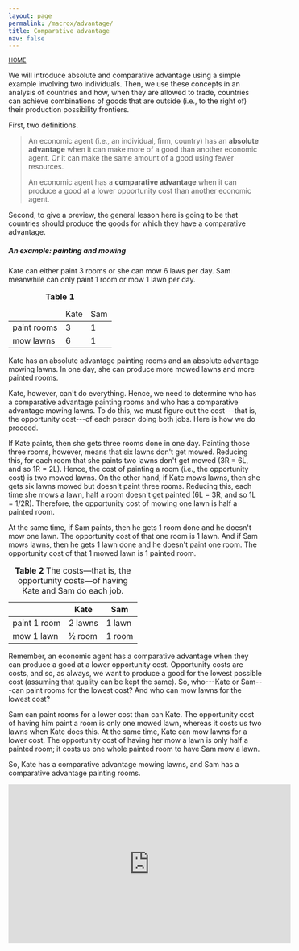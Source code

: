 ```yaml
---
layout: page
permalink: /macrox/advantage/
title: Comparative advantage
nav: false
---
```


<link rel="stylesheet" href="/assets/css/table.css">

[<small>HOME</small>](/macro/)

We will introduce absolute and comparative advantage using a simple example involving two individuals. Then, we use these concepts in an analysis of countries and how, when they are allowed to trade, countries can achieve combinations of goods that are outside (i.e., to the right of) their production possibility frontiers.

First, two definitions.

> An economic agent (i.e., an individual, firm, country) has an **absolute advantage** when it can make more of a good than another economic agent. Or it can make the same amount of a good using fewer resources.
>
> An economic agent has a **comparative advantage** when it can produce a good at a lower opportunity cost than another economic agent.

Second, to give a preview, the general lesson here is going to be that countries should produce the goods for which they have a comparative advantage.

##### An example: painting and mowing 

Kate can either paint 3 rooms or she can mow 6 laws per day. Sam meanwhile can only paint 1 room or mow 1 lawn per day.

<table class="styled-table">
<thead>
<tr>
<td></td>
<td>Kate</td>
<td>Sam</td>
</tr>
</thead>
<tbody>
<tr>
<td style="text-align: left;">paint rooms</td>
<td>3</td>
<td>1</td>
</tr>
<tr>
<td style="text-align: left;">mow lawns</td>
<td>6</td>
<td>1</td>
</tr>
</tbody>
<caption><strong>Table 1</strong></caption>
</table>


Kate has an absolute advantage painting rooms and an absolute advantage mowing lawns. In one day, she can produce more mowed lawns and more painted rooms.

Kate, however, can't do everything. Hence, we need to determine who has a comparative advantage painting rooms and who has a comparative advantage mowing lawns. To do this, we must figure out the cost---that is, the opportunity cost---of each person doing both jobs. Here is how we do proceed.

If Kate paints, then she gets three rooms done in one day. Painting those three rooms, however, means that six lawns don't get mowed. Reducing this, for each room that she paints two lawns don't get mowed (3R = 6L, and so 1R = 2L). Hence, the cost of painting a room (i.e., the opportunity cost) is two mowed lawns. On the other hand, if Kate mows lawns, then she gets six lawns mowed but doesn't paint three rooms. Reducing this, each time she mows a lawn, half a room doesn't get painted (6L = 3R, and so 1L = 1/2R). Therefore, the opportunity cost of mowing one lawn is half a painted room.

At the same time, if Sam paints, then he gets 1 room done and he doesn't mow one lawn. The opportunity cost of that one room is 1 lawn. And if Sam mows lawns, then he gets 1 lawn done and he doesn't paint one room. The opportunity cost of that 1 mowed lawn is 1 painted room.


<table class="styled-table">
<thead>
<tr>
<th></th>
<th>Kate</th>
<th>Sam</th>
</tr>
</thead>
<tbody>
<tr>
<td style="text-align: left;">paint 1 room</td>
<td>2 lawns</td>
<td>1 lawn</td>
</tr>
<tr>
<td style="text-align: left;">mow 1 lawn</td>
<td>½ room</td>
<td>1 room</td>
</tr>
</tbody>
<caption><strong>Table 2</strong> The costs&mdash;that is, the opportunity costs&mdash;of having Kate and Sam do each job.</caption>
</table>


Remember, an economic agent has a comparative advantage when they can produce a good at a lower opportunity cost. Opportunity costs are costs, and so, as always, we want to produce a good for the lowest possible cost (assuming that quality can be kept the same). So, who---Kate or Sam---can paint rooms for the lowest cost? And who can mow lawns for the lowest cost?

Sam can paint rooms for a lower cost than can Kate. The opportunity cost of having him paint a room is only one mowed lawn, whereas it costs us two lawns when Kate does this. At the same time, Kate can mow lawns for a lower cost. The opportunity cost of having her mow a lawn is only half a painted room; it costs us one whole painted room to have Sam mow a lawn.

So, Kate has a comparative advantage mowing lawns, and Sam has a comparative advantage painting rooms.

<p align="center"><iframe width="560" height="315" src="https://www.youtube-nocookie.com/embed/TkKKT5U6nM8?si=t5KEPrClhp5ayPN6" title="YouTube video player" frameborder="0" allow="accelerometer; autoplay; clipboard-write; encrypted-media; gyroscope; picture-in-picture; web-share" allowfullscreen></iframe></p>